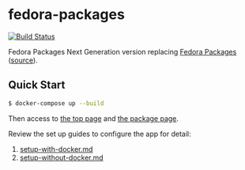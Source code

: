 # fedora-packages

[![Build Status](https://travis-ci.org/xsuchy/fedora-packages-ng.svg?branch=master)](https://travis-ci.org/xsuchy/fedora-packages-ng)

Fedora Packages Next Generation version replacing [Fedora Packages](https://apps.fedoraproject.org/packages/) ([source](https://github.com/fedora-infra/fedora-packages)).

## Quick Start

```sh
$ docker-compose up --build
```

Then access to [the top page](http://127.0.0.1:5002) and [the package page](http://127.0.0.1:5002/packages/python3).

Review the set up guides to configure the app for detail:

1. [setup-with-docker.md](setup-with-docker.md)
2. [setup-without-docker.md](setup-without-docker.md)

